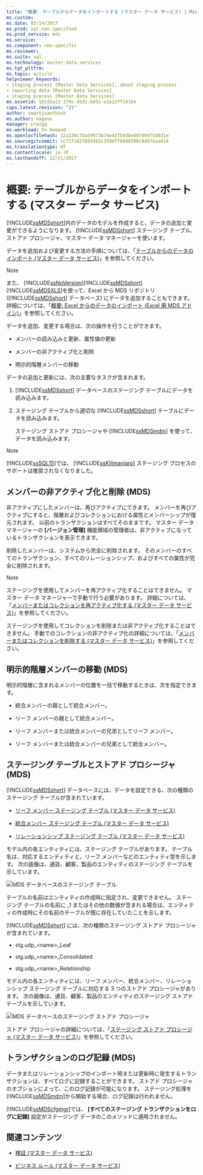 ```yaml
---
title: "概要: テーブルからデータをインポートする (マスター データ サービス) | Microsoft Docs"
ms.custom: 
ms.date: 03/14/2017
ms.prod: sql-non-specified
ms.prod_service: mds
ms.service: 
ms.component: non-specific
ms.reviewer: 
ms.suite: sql
ms.technology: master-data-services
ms.tgt_pltfrm: 
ms.topic: article
helpviewer_keywords:
- staging process [Master Data Services], about staging process
- importing data [Master Data Services]
- staging process [Master Data Services]
ms.assetid: 181d1e22-379c-45d1-b03c-e1e22ff14164
caps.latest.revision: "21"
author: smartysanthosh
ms.author: nagavo
manager: craigg
ms.workload: On Demand
ms.openlocfilehash: 12a136c7ba59873674e42f543be407d9d75d031e
ms.sourcegitcommit: cc71f1027884462c359effb898390c8d97eaa414
ms.translationtype: HT
ms.contentlocale: ja-JP
ms.lasthandoff: 12/21/2017
---
```

# <a name="overview-importing-data-from-tables-master-data-services"></a>概要: テーブルからデータをインポートする (マスター データ サービス)
  [!INCLUDE[ssMDSshort](../includes/ssmdsshort-md.md)]内のデータのモデルを作成すると、データの追加と変更ができるようになります。   [!INCLUDE[ssMDSshort](../includes/ssmdsshort-md.md)] ステージング テーブル、ストアド プロシージャ、マスター データ マネージャーを使います。  
  
 データを追加および変更する方法の手順については、「[テーブルからのデータのインポート (マスター データ サービス)](../master-data-services/import-data-from-tables-master-data-services.md)」を参照してください。  
  
> [!NOTE]  
>  また、 [!INCLUDE[ssNoVersion](../includes/ssnoversion-md.md)][!INCLUDE[ssMDSshort](../includes/ssmdsshort-md.md)][!INCLUDE[ssMDSXLS](../includes/ssmdsxls-md.md)]を使って、Excel から MDS リポジトリ ([!INCLUDE[ssMDSshort](../includes/ssmdsshort-md.md)] データベース) にデータを追加することもできます。 詳細については、「[概要: Excel からのデータのインポート (Excel 用 MDS アドイン)](../master-data-services/microsoft-excel-add-in/overview-importing-data-from-excel-mds-add-in-for-excel.md)」を参照してください。  
  
 データを追加、変更する場合は、次の操作を行うことができます。  
  
-   メンバーの読み込みと更新、属性値の更新  
  
-   メンバーの非アクティブ化と削除  
  
-   明示的階層メンバーの移動  
  
 データの追加と更新には、次の主要なタスクが含まれます。  
  
1.  [!INCLUDE[ssMDSshort](../includes/ssmdsshort-md.md)] データベースのステージング テーブルにデータを読み込みます。  
  
2.  ステージング テーブルから適切な [!INCLUDE[ssMDSshort](../includes/ssmdsshort-md.md)] テーブルにデータを読み込みます。  
  
     ステージング ストアド プロシージャや [!INCLUDE[ssMDSmdm](../includes/ssmdsmdm-md.md)] を使って、データを読み込みます。  
  
> [!NOTE]  
>  [!INCLUDE[ssSQL15](../includes/sssql15-md.md)]では、 [!INCLUDE[ssKilimanjaro](../includes/sskilimanjaro-md.md)] ステージング プロセスのサポートは推奨されなくなりました。  
  
## <a name="deactivating-and-deleting-members-mds"></a>メンバーの非アクティブ化と削除 (MDS)  
 非アクティブにしたメンバーは、再びアクティブにできます。 メンバーを再びアクティブにすると、階層およびコレクションにおける属性とメンバーシップが復元されます。 以前のトランザクションはすべてそのままです。 マスター データ マネージャーの **[バージョン管理]** 機能領域の管理者は、非アクティブになっているトランザクションを表示できます。  
  
 削除したメンバーは、システムから完全に削除されます。 そのメンバーのすべてのトランザクション、すべてのリレーションシップ、およびすべての属性が完全に削除されます。  
  
> [!NOTE]  
>  ステージングを使用してメンバーを再アクティブ化することはできません。 マスター データ マネージャーで手動で行う必要があります。 詳細については、「[メンバーまたはコレクションを再アクティブ化する (マスター データ サービス)](../master-data-services/reactivate-a-member-or-collection-master-data-services.md)」を参照してください。  
>   
>  ステージングを使用してコレクションを削除または非アクティブ化することはできません。 手動でのコレクションの非アクティブ化の詳細については、「[メンバーまたはコレクションを削除する (マスター データ サービス)](../master-data-services/delete-a-member-or-collection-master-data-services.md)」を参照してください。  
  
## <a name="moving-explicit-hierarchy-members-mds"></a>明示的階層メンバーの移動 (MDS)  
 明示的階層に含まれるメンバーの位置を一括で移動するときは、次を指定できます。  
  
-   統合メンバーの親として統合メンバー。  
  
-   リーフ メンバーの親として統合メンバー。  
  
-   リーフ メンバーまたは統合メンバーの兄弟としてリーフ メンバー。  
  
-   リーフ メンバーまたは統合メンバーの兄弟として統合メンバー。  
  
## <a name="staging-tables-and-stored-procedures-mds"></a>ステージング テーブルとストアド プロシージャ (MDS)  
 [!INCLUDE[ssMDSshort](../includes/ssmdsshort-md.md)] データベースには、データを設定できる、次の種類のステージング テーブルが含まれています。  
  
-   [リーフ メンバー ステージング テーブル (マスター データ サービス)](../master-data-services/leaf-member-staging-table-master-data-services.md)  
  
-   [統合メンバー ステージング テーブル (マスター データ サービス)](../master-data-services/consolidated-member-staging-table-master-data-services.md)  
  
-   [リレーションシップ ステージング テーブル (マスター データ サービス)](../master-data-services/relationship-staging-table-master-data-services.md)  
  
 モデル内の各エンティティには、ステージング テーブルがあります。 テーブル名は、対応するエンティティと、リーフ メンバーなどのエンティティ型を示します。 次の画像は、通貨、顧客、製品のエンティティのステージング テーブルを示しています。  
  
 ![MDS データベースのステージング テーブル](../master-data-services/media/mds-staging-tables.png "MDS データベースのステージング テーブル")  
  
 テーブルの名前はエンティティの作成時に指定され、変更できません。 ステージング テーブルの名前に _1 またはその他の数値が含まれる場合は、エンティティの作成時にその名前のテーブルが既に存在していたことを示します。  
  
 [!INCLUDE[ssMDSshort](../includes/ssmdsshort-md.md)] には、次の種類のステージング ストアド プロシージャが含まれています。  
  
-   stg.udp_\<name>_Leaf  
  
-   stg.udp_\<name>_Consolidated  
  
-   stg.udp_\<name>_Relationship  
  
 モデル内の各エンティティには、リーフ メンバー、統合メンバー、リレーションシップ ステージング テーブルに対応する 3 つのストアド プロシージャがあります。  次の画像は、通貨、顧客、製品のエンティティのステージング ストアド テーブルを示しています。  
  
 ![MDS データベースのステージング ストアド プロシージャ](../master-data-services/media/mds-staging-storedprocedures.png "MDS データベースのステージング ストアド プロシージャ")  
  
 ストアド プロシージャの詳細については、「[ステージング ストアド プロシージャ (マスター データ サービス)](../master-data-services/staging-stored-procedure-master-data-services.md)」を参照してください。  
  
## <a name="logging-transactions-mds"></a>トランザクションのログ記録 (MDS)  
 データまたはリレーションシップのインポート時または更新時に発生するトランザクションは、すべてログに記録することができます。 ストアド プロシージャのオプションによって、このログ記録が可能になります。 ステージング処理を [!INCLUDE[ssMDSmdm](../includes/ssmdsmdm-md.md)]から開始する場合、ログ記録は行われません。  
  
 [!INCLUDE[ssMDScfgmgr](../includes/ssmdscfgmgr-md.md)]では、 **[すべてのステージング トランザクションをログに記録]** 設定がステージング データのこのメソッドに適用されません。  
  
## <a name="related-content"></a>関連コンテンツ  
  
-   [検証 (マスター データ サービス)](../master-data-services/validation-master-data-services.md)  
  
-   [ビジネス ルール (マスター データ サービス)](../master-data-services/business-rules-master-data-services.md)  
  
  
